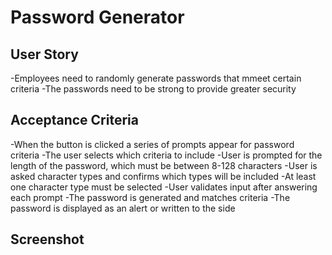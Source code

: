 # Password Generator

## User Story 
-Employees need to randomly generate passwords that mmeet certain criteria
-The passwords need to be strong to provide greater security

## Acceptance Criteria
-When the button is clicked a series of prompts appear for password criteria
-The user selects which criteria to include 
-User is prompted for the length of the password, which must be between 8-128 characters
-User is asked character types and confirms which types will be included
-At least one character type must be selected
-User validates input after answering each prompt
-The password is generated and matches criteria
-The password is displayed as an alert or written to the side

## Screenshot 

